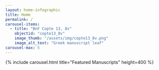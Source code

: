 ```yaml
---
layout: home-infographic
title: Home
permalink: /
carousel-items:
  - title: "BnF Copte 13, 8v"
    objectid: "copte13_8v"
    image_thumb: "/assets/img/copte13_8v.png"
    image_alt_text: "Greek manuscript leaf"
carousel-max: 5
---
```


{% include carousel.html title="Featured Manuscripts" height=400 %}
